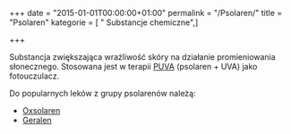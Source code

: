 +++
date = "2015-01-01T00:00:00+01:00"
permalink = "/Psolaren/"
title = "Psolaren"
kategorie = [ " Substancje chemiczne",]

+++

Substancja zwiększająca wrażliwość skóry na działanie promieniowania słonecznego. Stosowana jest w terapii [PUVA](/atopedia/PUVA "wikilink") (psolaren + UVA) jako fotouczulacz.

Do popularnych leków z grupy psolarenów należą:

-   [Oxsolaren](/atopedia/Oxsolaren "wikilink")
-   [Geralen](/atopedia/Geralen "wikilink")
